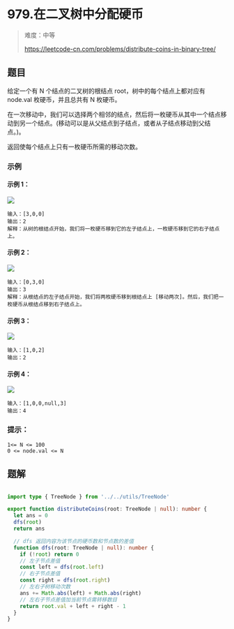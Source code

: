 # 979.在二叉树中分配硬币

> 难度：中等
>
> https://leetcode-cn.com/problems/distribute-coins-in-binary-tree/

## 题目

给定一个有 N 个结点的二叉树的根结点 root，树中的每个结点上都对应有 node.val 枚硬币，并且总共有 N 枚硬币。

在一次移动中，我们可以选择两个相邻的结点，然后将一枚硬币从其中一个结点移动到另一个结点。(移动可以是从父结点到子结点，或者从子结点移动到父结点。)。

返回使每个结点上只有一枚硬币所需的移动次数。

### 示例

#### 示例 1：

![](https://assets.leetcode-cn.com/aliyun-lc-upload/uploads/2019/01/19/tree1.png)
```
输入：[3,0,0]
输出：2
解释：从树的根结点开始，我们将一枚硬币移到它的左子结点上，一枚硬币移到它的右子结点上。
```

#### 示例 2：

![](https://assets.leetcode-cn.com/aliyun-lc-upload/uploads/2019/01/19/tree2.png)
```
输入：[0,3,0]
输出：3
解释：从根结点的左子结点开始，我们将两枚硬币移到根结点上 [移动两次]。然后，我们把一枚硬币从根结点移到右子结点上。
```

#### 示例 3：

![](https://assets.leetcode-cn.com/aliyun-lc-upload/uploads/2019/01/19/tree3.png)
```
输入：[1,0,2]
输出：2
```

#### 示例 4：

![](https://assets.leetcode-cn.com/aliyun-lc-upload/uploads/2019/01/19/tree4.png)
```
输入：[1,0,0,null,3]
输出：4
```

### 提示：

```
1<= N <= 100
0 <= node.val <= N
```

## 题解

```typescript

import type { TreeNode } from '../../utils/TreeNode'

export function distributeCoins(root: TreeNode | null): number {
  let ans = 0
  dfs(root)
  return ans

  // dfs 返回内容为该节点的硬币数和节点数的差值
  function dfs(root: TreeNode | null): number {
    if (!root) return 0
    // 左子节点差值
    const left = dfs(root.left)
    // 右子节点差值
    const right = dfs(root.right)
    // 左右子树移动次数
    ans += Math.abs(left) + Math.abs(right)
    // 左右子节点差值加当前节点需转移数目
    return root.val + left + right - 1
  }
}
```
